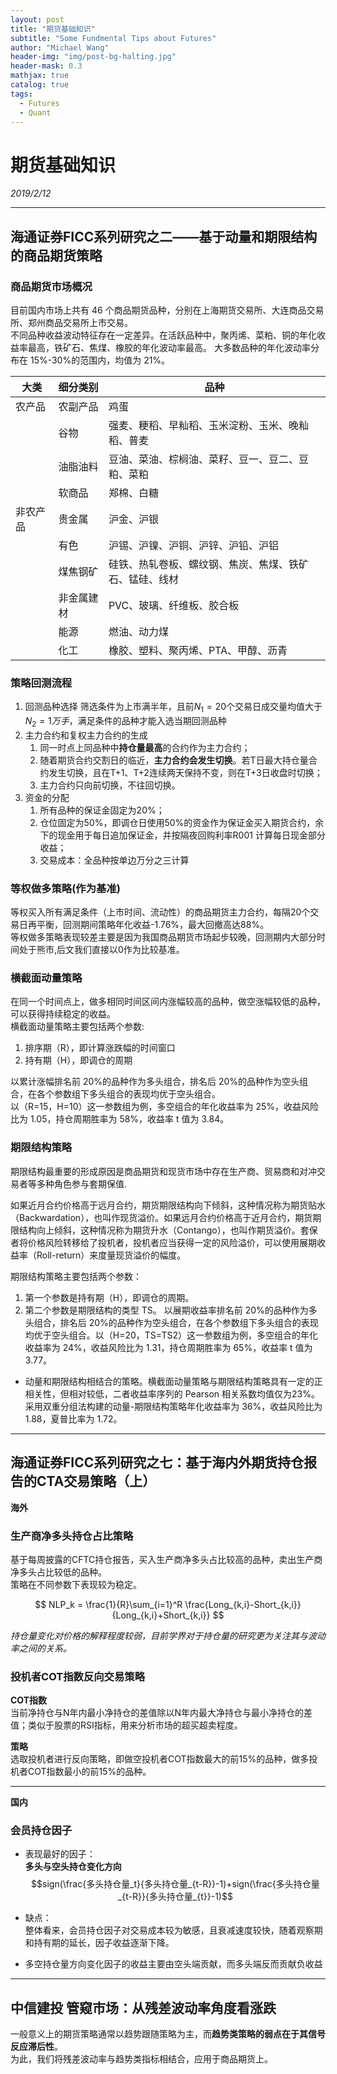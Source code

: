 ```yaml
---
layout: post
title: "期货基础知识"
subtitle: "Some Fundmental Tips about Futures"
author: "Michael Wang"
header-img: "img/post-bg-halting.jpg"
header-mask: 0.3
mathjax: true
catalog: true
tags:
  - Futures
  - Quant
---
```

# 期货基础知识 
_2019/2/12_

-------------------------
## 海通证券FICC系列研究之二——基于动量和期限结构的商品期货策略

### 商品期货市场概况
目前国内市场上共有 46 个商品期货品种，分别在上海期货交易所、大连商品交易所、郑州商品交易所上市交易。  
不同品种收益波动特征存在一定差异。在活跃品种中，聚丙烯、菜粕、铜的年化收益率最高，铁矿石、焦煤、橡胶的年化波动率最高。
大多数品种的年化波动率分布在 15%-30%的范围内，均值为 21%。

| 大类   | 细分类别  | 品种                          |
|------|-------|-----------------------------|
| 农产品  | 农副产品  | 鸡蛋                          |
|      | 谷物    | 强麦、粳稻、早籼稻、玉米淀粉、玉米、晚籼稻、普麦    |
|      | 油脂油料  | 豆油、菜油、棕榈油、菜籽、豆一、豆二、豆粕、菜粕    |
|      | 软商品   | 郑棉、白糖                       |
| 非农产品 | 贵金属   | 沪金、沪银                       |
|      | 有色    | 沪锡、沪镍、沪铜、沪锌、沪铅、沪铝           |
|      | 煤焦钢矿  | 硅铁、热轧卷板、螺纹钢、焦炭、焦煤、铁矿石、锰硅、线材 |
|      | 非金属建材 | PVC、玻璃、纤维板、胶合板              |
|      | 能源    | 燃油、动力煤                      |
|      | 化工    | 橡胶、塑料、聚丙烯、PTA、甲醇、沥青         |

### 策略回测流程
1. 回测品种选择
   筛选条件为上市满半年，且前$N_1=20$个交易日成交量均值大于$N_2=1万手$，满足条件的品种才能入选当期回测品种
2. 主力合约和复权主力合约的生成
   1. 同一时点上同品种中**持仓量最高**的合约作为主力合约；
   2. 随着期货合约交割日的临近，**主力合约会发生切换**。若T日最大持仓量合约发生切换，且在T+1、T+2连续两天保持不变，则在T+3日收盘时切换；
   3. 主力合约只向前切换，不往回切换。
3. 资金的分配
   1. 所有品种的保证金固定为20%；
   2. 仓位固定为50%，即调仓日使用50%的资金作为保证金买入期货合约，余下的现金用于每日追加保证金，并按隔夜回购利率R001 计算每日现金部分收益；
   3. 交易成本：全品种按单边万分之三计算

### 等权做多策略(作为基准)
等权买入所有满足条件（上市时间、流动性）的商品期货主力合约，每隔20个交易日再平衡，回测期间策略年化收益-1.76%，最大回撤高达88%。  
等权做多策略表现较差主要是因为我国商品期货市场起步较晚，回测期内大部分时间处于熊市,后文我们直接以0作为比较基准。

### 横截面动量策略

在同一个时间点上，做多相同时间区间内涨幅较高的品种，做空涨幅较低的品种，可以获得持续稳定的收益。  
横截面动量策略主要包括两个参数:
1. 排序期（R），即计算涨跌幅的时间窗口
2. 持有期（H），即调仓的周期  

以累计涨幅排名前 20%的品种作为多头组合，排名后 20%的品种作为空头组合，在各个参数组下多头组合的表现均优于空头组合。  
以（R=15，H=10）这一参数组为例，多空组合的年化收益率为 25%，收益风险比为 1.05，持仓周期胜率为 58%，收益率 t 值为 3.84。

### 期限结构策略
期限结构最重要的形成原因是商品期货和现货市场中存在生产商、贸易商和对冲交
易者等多种角色参与套期保值.

如果近月合约价格高于远月合约，期货期限结构向下倾斜，这种情况称为期货贴水（Backwardation），也叫作现货溢价。如果远月合约价格高于近月合约，期货期限结构向上倾斜，这种情况称为期货升水（Contango），也叫作期货溢价。套保者将价格风险转移给了投机者，投机者应当获得一定的风险溢价，可以使用展期收益率（Roll-return）来度量现货溢价的幅度。

期限结构策略主要包括两个参数：
1. 第一个参数是持有期（H），即调仓的周期。
2. 第二个参数是期限结构的类型 TS。
以展期收益率排名前 20%的品种作为多头组合，排名后 20%的品种作为空头组合，在各个参数组下多头组合的表现均优于空头组合。以（H=20，TS=TS2）这一参数组为例，多空组合的年化收益率为 24%，收益风险比为 1.31，持仓周期胜率为 65%，收益率 t 值为 3.77。

- 动量和期限结构相结合的策略。横截面动量策略与期限结构策略具有一定的正相关性，但相对较低，二者收益率序列的 Pearson 相关系数均值仅为23%。采用双重分组法构建的动量-期限结构策略年化收益率为 36%，收益风险比为 1.88，夏普比率为 1.72。



------------------------

## 海通证券FICC系列研究之七：基于海内外期货持仓报告的CTA交易策略（上）
 
**海外**

### 生产商净多头持仓占比策略
基于每周披露的CFTC持仓报告，买入生产商净多头占比较高的品种，卖出生产商净多头占比较低的品种。  
策略在不同参数下表现较为稳定。

$$ NLP_k = \frac{1}{R}\sum_{i=1}^R \frac{Long_{k,i}-Short_{k,i}}{Long_{k,i}+Short_{k,i}} $$

_持仓量变化对价格的解释程度较弱，目前学界对于持仓量的研究更为关注其与波动率之间的关系。_

### 投机者COT指数反向交易策略
**COT指数**  
当前净持仓与N年内最小净持仓的差值除以N年内最大净持仓与最小净持仓的差值；类似于股票的RSI指标，用来分析市场的超买超卖程度。

**策略**  
选取投机者进行反向策略，即做空投机者COT指数最大的前15%的品种，做多投机者COT指数最小的前15%的品种。

--------------------
**国内**
### 会员持仓因子
- 表现最好的因子：  
**多头与空头持仓变化方向**
$$sign(\frac{多头持仓量_t}{多头持仓量_{t-R}}-1)+sign(\frac{多头持仓量_{t-R}}{多头持仓量_{t}}-1)$$

- 缺点：  
  整体看来，会员持仓因子对交易成本较为敏感，且衰减速度较快，随着观察期和持有期的延长，因子收益逐渐下降。
- 多空持仓量方向变化因子的收益主要由空头端贡献，而多头端反而贡献负收益

------------------------------
## 中信建投 管窥市场：从残差波动率角度看涨跌
一般意义上的期货策略通常以趋势跟随策略为主，而**趋势类策略的弱点在于其信号反应滞后性**。  
为此，我们将残差波动率与趋势类指标相结合，应用于商品期货上。